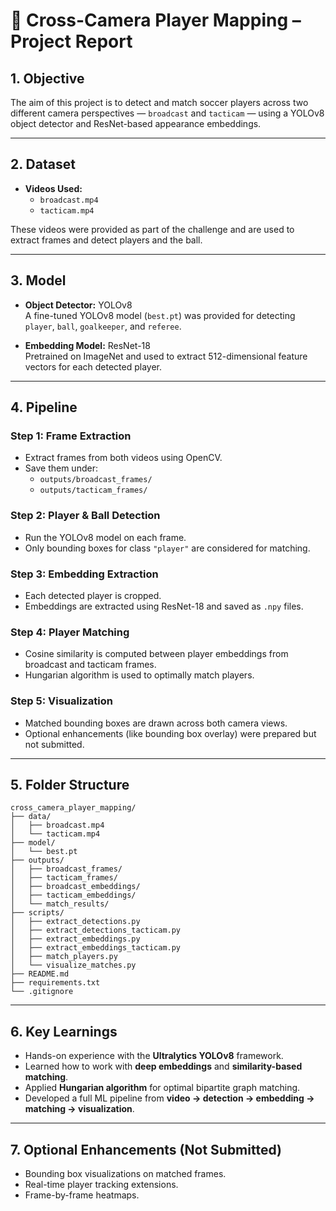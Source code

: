 # 📄 Cross-Camera Player Mapping – Project Report

## 1. Objective

The aim of this project is to detect and match soccer players across two different camera perspectives — `broadcast` and `tacticam` — using a YOLOv8 object detector and ResNet-based appearance embeddings.

---

## 2. Dataset

- **Videos Used:**
  - `broadcast.mp4`
  - `tacticam.mp4`

These videos were provided as part of the challenge and are used to extract frames and detect players and the ball.

---

## 3. Model

- **Object Detector:** YOLOv8  
  A fine-tuned YOLOv8 model (`best.pt`) was provided for detecting `player`, `ball`, `goalkeeper`, and `referee`.

- **Embedding Model:** ResNet-18  
  Pretrained on ImageNet and used to extract 512-dimensional feature vectors for each detected player.

---

## 4. Pipeline

### Step 1: Frame Extraction
- Extract frames from both videos using OpenCV.
- Save them under:
  - `outputs/broadcast_frames/`
  - `outputs/tacticam_frames/`

### Step 2: Player & Ball Detection
- Run the YOLOv8 model on each frame.
- Only bounding boxes for class `"player"` are considered for matching.

### Step 3: Embedding Extraction
- Each detected player is cropped.
- Embeddings are extracted using ResNet-18 and saved as `.npy` files.

### Step 4: Player Matching
- Cosine similarity is computed between player embeddings from broadcast and tacticam frames.
- Hungarian algorithm is used to optimally match players.

### Step 5: Visualization
- Matched bounding boxes are drawn across both camera views.
- Optional enhancements (like bounding box overlay) were prepared but not submitted.

---

## 5. Folder Structure

```
cross_camera_player_mapping/
├── data/
│   ├── broadcast.mp4
│   └── tacticam.mp4
├── model/
│   └── best.pt
├── outputs/
│   ├── broadcast_frames/
│   ├── tacticam_frames/
│   ├── broadcast_embeddings/
│   ├── tacticam_embeddings/
│   └── match_results/
├── scripts/
│   ├── extract_detections.py
│   ├── extract_detections_tacticam.py
│   ├── extract_embeddings.py
│   ├── extract_embeddings_tacticam.py
│   ├── match_players.py
│   └── visualize_matches.py
├── README.md
├── requirements.txt
└── .gitignore
```

---

## 6. Key Learnings

- Hands-on experience with the **Ultralytics YOLOv8** framework.
- Learned how to work with **deep embeddings** and **similarity-based matching**.
- Applied **Hungarian algorithm** for optimal bipartite graph matching.
- Developed a full ML pipeline from **video → detection → embedding → matching → visualization**.

---

## 7. Optional Enhancements (Not Submitted)

- Bounding box visualizations on matched frames.
- Real-time player tracking extensions.
- Frame-by-frame heatmaps.
